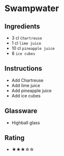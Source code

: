 # Swampwater

## Ingredients
- 3 cl `Chartreuse`
- 1 cl `lime juice`
- 10 cl `pineapple juice`
- 8 `ice cubes`

## Instructions
- Add Chartreuse
- Add lime juice
- Add pineapple juice
- Add ice cubes

## Glassware
- Highball glass

## Rating
- ★★★☆☆